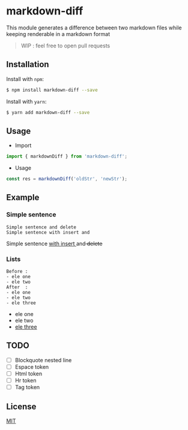 # markdown-diff
This module generates a difference between two markdown files while keeping renderable in a markdown format

> WIP : feel free to open pull requests

## Installation
Install with `npm`:
``` bash
$ npm install markdown-diff --save
```

Install with `yarn`:
``` bash
$ yarn add markdown-diff --save
```

## Usage
- Import
```js
import { markdownDiff } from 'markdown-diff';
```

- Usage
```js 
const res = markdownDiff('oldStr', 'newStr');
```

## Example 

### Simple sentence
```
Simple sentence and delete
Simple sentence with insert and
```
Simple sentence <ins>with insert </ins>and<del> delete</del>

### Lists
```
Before :
- ele one
- ele two
After  :
- ele one
- ele two
- ele three
```
- ele one
- ele two
- <ins>ele three</ins>

## TODO
- [ ] Blockquote nested line
- [ ] Espace token
- [ ] Html token
- [ ] Hr token
- [ ] Tag token

## License
[MIT](LICENSE)
